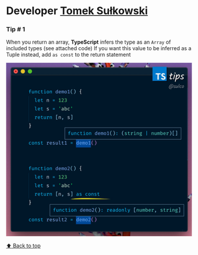 # Developer [Tomek Sułkowski](https://twitter.com/sulco)

### Tip # 1

When you return an array, **TypeScript** infers the type as an `Array` of included types (see attached code)
If you want this value to be inferred as a Tuple instead, add `as const` to the return statement

![tip-one](./media/sulco/1.jpeg)

[:arrow_up: Back to top](#developer-tomek-sułkowski)